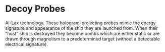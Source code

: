 # Decoy Probes

Ai-Lax technology. These hologram-projecting probes mimic the energy signature and appearance of the ship they are launched from. When their “host” ship is destroyed they become bombs which are either static or are drawn through magnetism to a predetermined target (without a detectable electrical signature).
